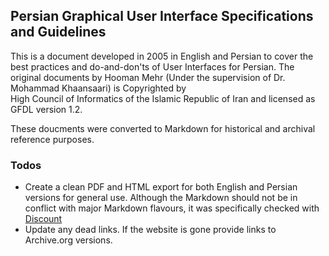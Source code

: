 
## Persian Graphical User Interface Specifications and Guidelines 

This is a document developed in 2005 in English and Persian to cover the best practices and do-and-don'ts of User Interfaces for Persian. The original documents by Hooman Mehr (Under the supervision of Dr. Mohammad Khaansaari) is Copyrighted by High Council of Informatics of the Islamic Republic of Iran and licensed as GFDL version 1.2.

These doucments were converted to Markdown for historical and archival reference purposes.

### Todos

- Create a clean PDF and HTML export for both English and Persian versions for general use. Although the Markdown should not be in conflict with major Markdown flavours, it was specifically checked with [Discount](http://www.pell.portland.or.us/~orc/Code/discount/)
- Update any dead links. If the website is gone provide links to Archive.org versions.

